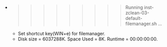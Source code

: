 * >>>>>>>>> Running inst-zclean-03-default-filemanager.sh ...
  * Set shortcut key(WIN+e) for filemanager.
  * Disk size = 6037288K. Space Used = 8K. Runtime = 00:00:00:00.

